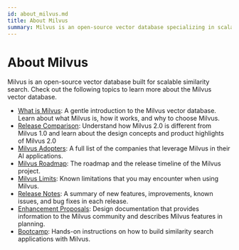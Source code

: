 ```yaml
---
id: about_milvus.md
title: About Milvus
summary: Milvus is an open-source vector database specializing in scalable similarity search.
---
```


# About Milvus

Milvus is an open-source vector database built for scalable similarity search. Check out the following topics to learn more about the Milvus vector database.

- [What is Milvus](overview.md): A gentle introduction to the Milvus vector database. Learn about what Milvus is, how it works, and why to choose Milvus.
- [Release Comparison](comparison.md): Understand how Milvus 2.0 is different from Milvus 1.0 and learn about the design concepts and product highlights of Milvus 2.0
- [Milvus Adopters](milvus_adopters.md): A full list of the companies that leverage Milvus in their AI applications.
- [Milvus Roadmap](https://wiki.lfaidata.foundation/display/MIL/Milvus+2.X+Roadmap+and+Time+schedule): The roadmap and the release timeline of the Milvus project.
- [Milvus Limits](limitations.md): Known limitations that you may encounter when using Milvus.
- [Release Notes](release_notes.md): A summary of new features, improvements, known issues, and bug fixes in each release.
- [Enhancement Proposals](https://wiki.lfaidata.foundation/pages/viewpage.action?pageId=43287103): Design documentation that provides information to the Milvus community and describes Milvus features in planning.
- [Bootcamp](https://milvus.io/bootcamp): Hands-on instructions on how to build similarity search applications with Milvus.
